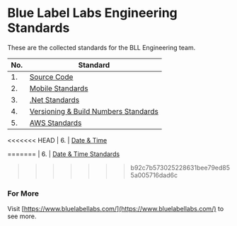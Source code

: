 # Blue Label Labs Engineering Standards
These are the collected standards for the BLL Engineering team.

| No. | Standard 
| ------------- | ------------- 
| 1. | [Source Code](standards/BLL-Source-Standards.md)
| 2. | [Mobile Standards](standards/BLL-Mobile-Standards.md)
| 3. | [.Net Standards](standards/BLL-Net-Standards.md)
| 4. | [Versioning & Build Numbers Standards](standards/BLL-Versioning-Builds.md)
| 5. | [AWS Standards](standards/BLL-AWS-Standards.md)
<<<<<<< HEAD
| 6. | [Date & Time](standards/BLL-DateTime-Standards.md)

=======
| 6. | [Date & Time Standards](standards/BLL-DateTime-Standards.md)
>>>>>>> b92c7b573025228631bee79ed855a005716dad6c

### For More
Visit [https://www.bluelabellabs.com/](https://www.bluelabellabs.com/) to see more.
